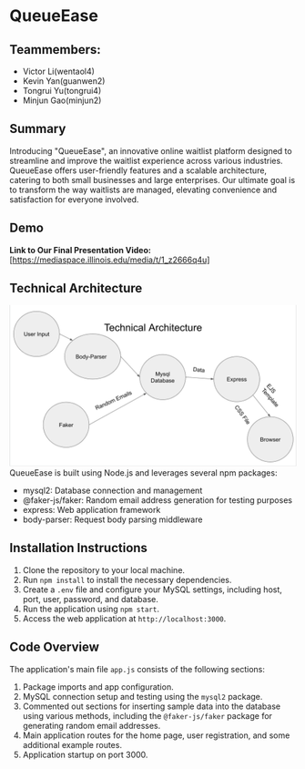 # QueueEase

## Teammembers: 
- Victor Li(wentaol4)
- Kevin Yan(guanwen2)
- Tongrui Yu(tongrui4)
- Minjun Gao(minjun2)
## Summary

Introducing "QueueEase", an innovative online waitlist platform designed to streamline and improve the waitlist experience across various industries. QueueEase offers user-friendly features and a scalable architecture, catering to both small businesses and large enterprises. Our ultimate goal is to transform the way waitlists are managed, elevating convenience and satisfaction for everyone involved.

## Demo

**Link to Our Final Presentation Video:** [https://mediaspace.illinois.edu/media/t/1_z2666q4u]

## Technical Architecture
![image](https://github.com/CS222-UIUC/course-project-team-47/blob/main/Screen%20Shot%202023-05-05%20at%207.18.40%20PM.png)
QueueEase is built using Node.js and leverages several npm packages:

- mysql2: Database connection and management
- @faker-js/faker: Random email address generation for testing purposes
- express: Web application framework
- body-parser: Request body parsing middleware

## Installation Instructions

1. Clone the repository to your local machine.
2. Run `npm install` to install the necessary dependencies.
3. Create a `.env` file and configure your MySQL settings, including host, port, user, password, and database.
4. Run the application using `npm start`.
5. Access the web application at `http://localhost:3000`.

## Code Overview

The application's main file `app.js` consists of the following sections:

1. Package imports and app configuration.
2. MySQL connection setup and testing using the `mysql2` package.
3. Commented out sections for inserting sample data into the database using various methods, including the `@faker-js/faker` package for generating random email addresses.
4. Main application routes for the home page, user registration, and some additional example routes.
5. Application startup on port 3000.
